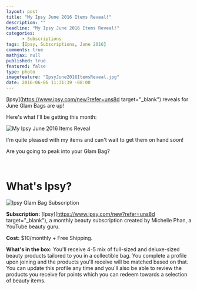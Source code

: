 ```yaml
---
layout: post
title: "My Ipsy June 2016 Items Reveal!"
description: ""
headline: "My Ipsy June 2016 Items Reveal!"
categories: 
      - Subscriptions
tags: [Ipsy, Subscriptions, June 2016]
comments: true
mathjax: null
published: true
featured: false
type: photo
imagefeature: "IpsyJune2016ItemsReveal.jpg"
date: 2016-06-06 11:31:39 -08:00
---
```


[Ipsy](https://www.ipsy.com/new?refer=uns8d target="_blank") reveals for June Glam Bags are up!

Here's what I'll be getting this month:

![My Ipsy June 2016 Items Reveal](http://whatsupmailbox.com/images/IpsyJune2016ItemsReveal.jpg)

I'm quite pleased with my items and can't wait to get them on hand soon!

Are you going to peak into your Glam Bag?

<br>

# What's Ipsy?

![Ipsy Glam Bag Subscription](http://whatsupmailbox.com/images/IpsyLogo.jpg)

**Subscription:** [Ipsy](https://www.ipsy.com/new?refer=uns8d target="_blank"), a monthly beauty subscription created by Michelle Phan, a YouTube beauty guru.

**Cost:** $10/monthly + Free Shipping.

**What's in the box:** You'll receive 4-5 mix of full-sized and deluxe-sized beauty products tailored to you in a collectible bag. You complete a profile upon joining and the products you'll receive will be matched based on that. You can update this profile any time and you'll also be able to review the products you receive for points which you can redeem towards a selection of beauty items.